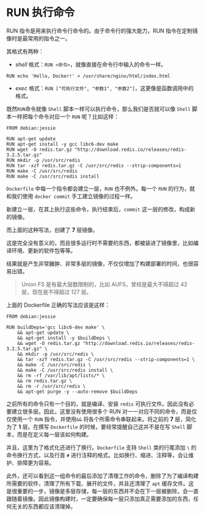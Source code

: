 # RUN 执行命令

RUN 指令是用来执行命令行命令的。由于命令行的强大能力，RUN 指令在定制镜像时是最常用的指令之一。

其格式有两种：

* _shell_ 格式：`RUN <命令>`，就像直接在命令行中输入的命令一样。

```
RUN echo 'Hello, Docker!' > /usr/share/nginx/html/index.html
```

* _exec_ 格式：`RUN ["可执行文件", "参数1", "参数2"]`，这更像是函数调用中的格式。

既然`RUN`命令就像 `Shell` 脚本一样可以执行命令，那么我们是否就可以像 `Shell` 脚本一样把每个命令对应一个 `RUN` 呢？比如这样：

```
FROM debian:jessie

RUN apt-get update
RUN apt-get install -y gcc libc6-dev make
RUN wget -O redis.tar.gz "http://download.redis.io/releases/redis-3.2.5.tar.gz"
RUN mkdir -p /usr/src/redis
RUN tar -xzf redis.tar.gz -C /usr/src/redis --strip-components=1
RUN make -C /usr/src/redis
RUN make -C /usr/src/redis install
```

`Dockerfile` 中每一个指令都会建立一层，`RUN` 也不例外。每一个 `RUN` 的行为，就和我们使用 `docker commit` 手工建立镜像的过程一样。

新建立一层，在其上执行这些命令，执行结束后，`commit` 这一层的修改，构成新的镜像。

而上面的这种写法，创建了 **7** 层镜像。

这是完全没有意义的，而且很多运行时不需要的东西，都被装进了镜像里，比如编译环境、更新的软件包等等。

结果就是产生非常臃肿、非常多层的镜像，不仅仅增加了构建部署的时间，也很容易出错。

> Union FS 是有最大层数限制的，比如 AUFS，曾经是最大不得超过 42 层，现在是不得超过 127 层。

上面的 Dockerfile 正确的写法应该是这样：

```
FROM debian:jessie

RUN buildDeps='gcc libc6-dev make' \
    && apt-get update \
    && apt-get install -y $buildDeps \
    && wget -O redis.tar.gz "http://download.redis.io/releases/redis-3.2.5.tar.gz" \
    && mkdir -p /usr/src/redis \
    && tar -xzf redis.tar.gz -C /usr/src/redis --strip-components=1 \
    && make -C /usr/src/redis \
    && make -C /usr/src/redis install \
    && rm -rf /var/lib/apt/lists/* \
    && rm redis.tar.gz \
    && rm -r /usr/src/redis \
    && apt-get purge -y --auto-remove $buildDeps
```

之前所有的命令只有一个目的，就是编译、安装 `redis` 可执行文件。因此没有必要建立很多层。因此，这里没有使用很多个 RUN 对一一对应不同的命令，而是仅仅使用一个 `RUN` 指令，并使用`&&` 将各个所需命令串联起来。将之前的 **7** 层，简化为了 **1** 层。在撰写 `Dockerfile` 的时候，要经常提醒自己这并不是在写 `Shell` 脚本，而是在定义每一层该如何构建。

并且，这里为了格式化还进行了换行。`Dockerfile` 支持 `Shell` 类的行尾添加 `\` 的命令换行方式，以及行首 `#` 进行注释的格式。比如换行、缩进、注释等，会让维护、排障更为容易。

此外，还可以看到这一组命令的最后添加了清理工作的命令，删除了为了编译构建所需要的软件，清理了所有下载、展开的文件，并且还清理了 `apt` 缓存文件。这是很重要的一步，镜像是多层存储，每一层的东西并不会在下一层被删除，会一直跟随着镜像。因此镜像构建时，一定要确保每一层只添加真正需要添加的东西，任何无关的东西都应该清理掉。

